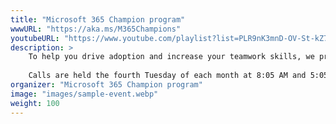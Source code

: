 ```yaml
---
title: "Microsoft 365 Champion program"
wwwURL: "https://aka.ms/M365Champions"
youtubeURL: "https://www.youtube.com/playlist?list=PLR9nK3mnD-OV-St-kZ7_Z8A6HLr_WkBZf"
description: >
    To help you drive adoption and increase your teamwork skills, we provide a call each month for the Microsoft 365 Champion community.
    
    Calls are held the fourth Tuesday of each month at 8:05 AM and 5:05 PM Pacific, with some exceptions. Each call includes a live Q&A, where you'll have a chance to ask your questions about Microsoft 365.
organizer: "Microsoft 365 Champion program"
image: "images/sample-event.webp"
weight: 100
---
```

